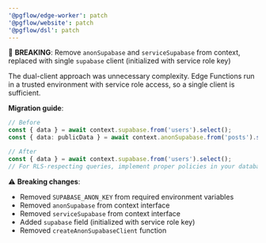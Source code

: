 ```yaml
---
'@pgflow/edge-worker': patch
'@pgflow/website': patch
'@pgflow/dsl': patch
---
```


🚨 **BREAKING**: Remove `anonSupabase` and `serviceSupabase` from context, replaced with single `supabase` client (initialized with service role key)

The dual-client approach was unnecessary complexity. Edge Functions run in a trusted environment with service role access, so a single client is sufficient.

**Migration guide**:
```typescript
// Before
const { data } = await context.supabase.from('users').select();
const { data: publicData } = await context.anonSupabase.from('posts').select();

// After
const { data } = await context.supabase.from('users').select();
// For RLS-respecting queries, implement proper policies in your database
```

⚠️ **Breaking changes**:
- Removed `SUPABASE_ANON_KEY` from required environment variables
- Removed `anonSupabase` from context interface
- Removed `serviceSupabase` from context interface
- Added `supabase` field (initialized with service role key)
- Removed `createAnonSupabaseClient` function
